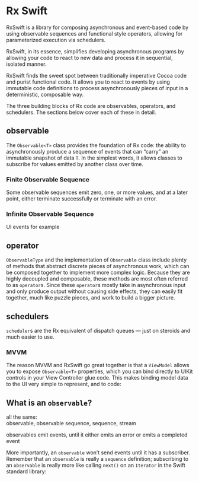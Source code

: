 # Rx Swift

RxSwift is a library for composing asynchronous and event-based code by using
observable sequences and functional style operators, allowing for parameterized
execution via schedulers.

RxSwift, in its essence, simplifies developing asynchronous programs by allowing
your code to react to new data and process it in sequential, isolated manner.

RxSwift finds the sweet spot between traditionally imperative Cocoa code and
purist functional code. It allows you to react to events by using immutable code
definitions to process asynchronously pieces of input in a deterministic,
composable way.

The three building blocks of Rx code are observables, operators, and schedulers.
The sections below cover each of these in detail.

## observable
The `Observable<T>` class provides the foundation of Rx code: the ability to
asynchronously produce a sequence of events that can “carry” an immutable
snapshot of data `T`. In the simplest words, it allows classes to subscribe for
values emitted by another class over time.

### Finite Observable Sequence
Some observable sequences emit zero, one, or more values, and at a later point,
either terminate successfully or terminate with an error.

### Infinite Observable Sequence
UI events for example

## operator
`ObservableType` and the implementation of `Observable` class include plenty of
methods that abstract discrete pieces of asynchronous work, which can be
composed together to implement more complex logic. Because they are highly
decoupled and composable, these methods are most often referred to as `operator`s.
Since these `operator`s mostly take in asynchronous input and only produce output
without causing side effects, they can easily fit together, much like puzzle
pieces, and work to build a bigger picture.

## schedulers
`scheduler`s are the Rx equivalent of dispatch queues — just on steroids and much
easier to use.

### MVVM
The reason MVVM and RxSwift go great together is that a `ViewModel` allows you to
expose `Observable<T>` properties, which you can bind directly to UIKit controls
in your View Controller glue code. This makes binding model data to the UI very
simple to represent, and to code:

## What is an `observable`?

all the same:  
observable, observable sequence, sequence, stream

observables emit events, until it either emits an error or emits a completed
event

More importantly, an `observable` won’t send events until it has a subscriber.
Remember that an `observable` is really a `sequence` definition; subscribing to an
`observable` is really more like calling `next()` on an `Iterator` in the Swift
standard library:
